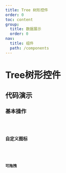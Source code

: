 ```yaml
---
title: Tree 树形控件
order: 0
toc: content
group:
  title: 数据展示
  order: 0
nav:
  title: 组件
  path: /components
---
```


# Tree树形控件

## 代码演示

### 基本操作

<code src="./demos/basic.tsx" />

### 自定义图标

<code src="./demos/custom.tsx" />

### 可拖拽

<code src="./demos/draggable.tsx" />
